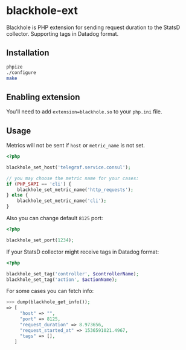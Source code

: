 # blackhole-ext

Blackhole is PHP extension for sending request duration to the StatsD collector.
Supporting tags in Datadog format.

## Installation

```sh
phpize
./configure
make
```

## Enabling extension

You'll need to add `extension=blackhole.so` to your `php.ini` file.

## Usage

Metrics will not be sent if `host` or `metric_name` is not set.

```php
<?php

blackhole_set_host('telegraf.service.consul');

// you may choose the metric name for your cases:
if (PHP_SAPI == 'cli') {
    blackhole_set_metric_name('http_requests');
} else {
    blackhole_set_metric_name('cli');
}
```
 
Also you can change default `8125` port:

```php
<?php

blackhole_set_port(1234);
```

If your StatsD collector might receive tags in Datadog format:

```php
<?php

blackhole_set_tag('controller', $controllerName);
blackhole_set_tag('action', $actionName);
```

For some cases you can fetch info: 

```php
>>> dump(blackhole_get_info());
=> [
     "host" => "",
     "port" => 8125,
     "request_duration" => 8.973656,
     "request_started_at" => 1536591021.4967,
     "tags" => [],
   ]
```
